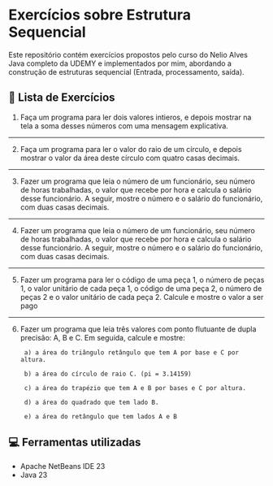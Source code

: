 # Exercícios sobre Estrutura Sequencial
Este repositório contém exercícios propostos pelo curso do Nelio Alves Java completo da UDEMY e implementados por mim, abordando a construção de estruturas sequencial (Entrada, processamento, saída).

## 🚀 Lista de Exercícios
1. Faça um programa para ler dois valores intieros, e depois mostrar na tela a soma desses números com uma mensagem explicativa.
---------
2. Faça um programa para ler o valor do raio de um círculo, e depois mostrar o valor da área deste círculo com quatro casas decimais.
---------
3. Fazer um programa que leia o número de um funcionário, seu número de horas trabalhadas, o valor que recebe por hora e calcula o salário desse funcionário. A seguir, mostre o número e o salário do funcionário, com duas casas decimais.
---------
4. Fazer um programa que leia o número de um funcionário, seu número de horas trabalhadas, o valor que recebe por hora e calcula o salário desse funcionário. A seguir, mostre o número e o salário do funcionário, com duas casas decimais.
---------
5. Fazer um programa para ler o código de uma peça 1, o número de peças 1, o valor unitário de cada peça 1, o
código de uma peça 2, o número de peças 2 e o valor unitário de cada peça 2. Calcule e mostre o valor a ser pago
---------
6. Fazer um programa que leia três valores com ponto flutuante de dupla precisão: A, B e C. Em seguida, calcule e
mostre:

        a) a área do triângulo retângulo que tem A por base e C por altura.

        b) a área do círculo de raio C. (pi = 3.14159)

        c) a área do trapézio que tem A e B por bases e C por altura.

        d) a área do quadrado que tem lado B.

        e) a área do retângulo que tem lados A e B
## 💻 Ferramentas utilizadas
- Apache NetBeans IDE 23
- Java 23
